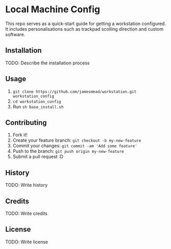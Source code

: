 # Local Machine Config

This repo serves as a quick-start guide for getting a workstation configured. It includes personalisations such as trackpad scolling direction and custom software. 

## Installation

TODO: Describe the installation process

## Usage

1. `git clone https://github.com/jamesmead/workstation.git workstation_config`
2. `cd workstation_config`
2. Run `sh base_install.sh`

## Contributing

1. Fork it!
2. Create your feature branch: `git checkout -b my-new-feature`
3. Commit your changes: `git commit -am 'Add some feature'`
4. Push to the branch: `git push origin my-new-feature`
5. Submit a pull request :D

## History

TODO: Write history

## Credits

TODO: Write credits

## License

TODO: Write license